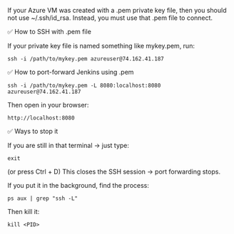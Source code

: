 If your Azure VM was created with a .pem private key file, then you should not use ~/.ssh/id_rsa.
Instead, you must use that .pem file to connect.

✅ How to SSH with .pem file

If your private key file is named something like mykey.pem, run:
```
ssh -i /path/to/mykey.pem azureuser@74.162.41.187
```
✅ How to port-forward Jenkins using .pem
```
ssh -i /path/to/mykey.pem -L 8080:localhost:8080 azureuser@74.162.41.187
```
Then open in your browser:
```
http://localhost:8080
```

✅ Ways to stop it

If you are still in that terminal → just type:
```
exit
```
(or press Ctrl + D)
This closes the SSH session → port forwarding stops.

If you put it in the background, find the process:
```
ps aux | grep "ssh -L"
```
Then kill it:
```
kill <PID>
```
